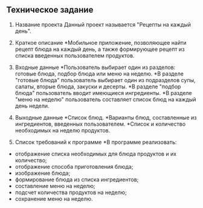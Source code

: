 Техническое задание
----------------------
1. Название проекта
Данный проект называется "Рецепты на каждый день".

2. Краткое описание
*Мобильное приложение, позволяющее найти рецепт блюда на каждый день, а также формирующее рецепт из списка введенных пользователем продуктов.

3. Входные данные 
*Пользователь выбирает один из разделов: готовые блюда, подбор блюда или меню на неделю. 
*В разделе "готовые блюда" пользователь выбирает один из подразделов супы, салаты, вторые блюда, закуски и десерты. 
*В разделе "подбор блюда" пользователь вводит имеющиеся ингредиенты.
*В разделе "меню на неделю" пользователь составляет список блюд на каждый день недели.

4. Выходные данные
*Список блюд.
*Варианты блюд, составленные из ингредиентов, введенных пользователем.
*Список и количество необходимых на неделю продуктов.

5. Список требований к программе
*В программе реализовать:
- отображение списка необходимых для блюда продуктов и их количество;
- отображение способа приготовления блюда;
- изображение блюда;
- формирование блюда из списка ингредиентов;
- составление меню на неделю;
- подсчет количества продуктов на неделю;
- сохранение меню на неделю.
